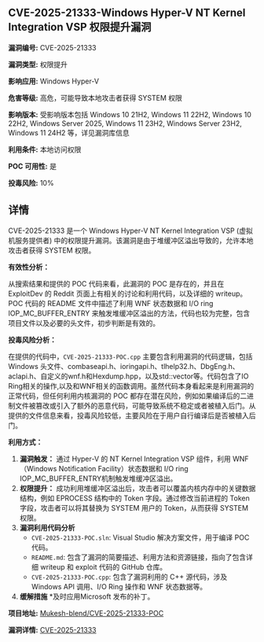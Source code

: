 ## CVE-2025-21333-Windows Hyper-V NT Kernel Integration VSP 权限提升漏洞

**漏洞编号:** CVE-2025-21333

**漏洞类型:** 权限提升

**影响应用:** Windows Hyper-V

**危害等级:** 高危，可能导致本地攻击者获得 SYSTEM 权限

**影响版本:** 受影响版本包括 Windows 10 21H2, Windows 11 22H2, Windows 10 22H2, Windows Server 2025, Windows 11 23H2, Windows Server 23H2, Windows 11 24H2 等，详见漏洞库信息

**利用条件:** 本地访问权限

**POC 可用性:** 是

**投毒风险:** 10%

## 详情

CVE-2025-21333 是一个 Windows Hyper-V NT Kernel Integration VSP (虚拟机服务提供者) 中的权限提升漏洞。该漏洞是由于堆缓冲区溢出导致的，允许本地攻击者获得 SYSTEM 权限。

**有效性分析：**

从搜索结果和提供的 POC 代码来看，此漏洞的 POC 是存在的，并且在 ExploitDev 的 Reddit 页面上有相关的讨论和利用代码，以及详细的 writeup。POC 代码的 README 文件中描述了利用 WNF 状态数据和 I/O ring IOP_MC_BUFFER_ENTRY 来触发堆缓冲区溢出的方法，代码也较为完整，包含项目文件以及必要的头文件，初步判断是有效的。

**投毒风险分析：**

在提供的代码中，`CVE-2025-21333-POC.cpp` 主要包含利用漏洞的代码逻辑，包括 Windows 头文件、combaseapi.h、ioringapi.h、tlhelp32.h、DbgEng.h、aclapi.h、自定义的wnf.h和Hexdump.hpp，以及std::vector等。代码包含了IO Ring相关的操作,以及和WNF相关的函数调用。虽然代码本身看起来是利用漏洞的正常代码，但任何利用内核漏洞的 POC 都存在潜在风险，例如如果编译后的二进制文件被篡改或引入了额外的恶意代码，可能导致系统不稳定或者被植入后门。从提供的文件信息来看，投毒风险较低，主要风险在于用户自行编译后是否被植入后门。

**利用方式：**

1.  **漏洞触发：** 通过 Hyper-V 的 NT Kernel Integration VSP 组件，利用 WNF（Windows Notification Facility）状态数据和 I/O ring IOP_MC_BUFFER_ENTRY机制触发堆缓冲区溢出。
2.  **权限提升：** 成功利用堆缓冲区溢出后，攻击者可以覆盖内核内存中的关键数据结构，例如 EPROCESS 结构中的 Token 字段。通过修改当前进程的 Token 字段，攻击者可以将其替换为 SYSTEM 用户的 Token，从而获得 SYSTEM 权限。
3.  **漏洞利用代码分析**
    *   `CVE-2025-21333-POC.sln`: Visual Studio 解决方案文件，用于编译 POC 代码。
    *   `README.md`: 包含了漏洞的简要描述、利用方法和资源链接，指向了包含详细 writeup 和 exploit 代码的 GitHub 仓库。
    *   `CVE-2025-21333-POC.cpp`: 包含了漏洞利用的 C++ 源代码，涉及 Windows API 调用、I/O Ring 操作和 WNF 状态数据等。
4. **缓解措施**
   *及时应用Microsoft 发布的补丁。

**项目地址:** [Mukesh-blend/CVE-2025-21333-POC](https://github.com/Mukesh-blend/CVE-2025-21333-POC)

**漏洞详情:** [CVE-2025-21333](https://nvd.nist.gov/vuln/detail/CVE-2025-21333)
